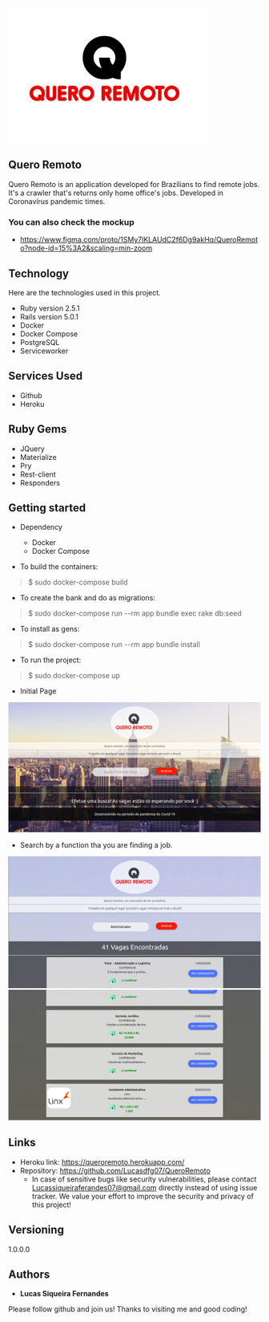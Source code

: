 
![Logo of the project](https://github.com/Lucasdfg07/QueroRemoto/blob/master/app/assets/images/logo.png)


## Quero Remoto
Quero Remoto is an application developed for Brazilians to find remote jobs. It's a crawler that's returns only home office's jobs.
Developed in Coronavírus pandemic times.

### You can also check the mockup
- https://www.figma.com/proto/1SMy7lKLAUdC2f6Dg9akHq/QueroRemoto?node-id=15%3A2&scaling=min-zoom


## Technology 

Here are the technologies used in this project.

* Ruby version  2.5.1
* Rails version 5.0.1
* Docker 
* Docker Compose
* PostgreSQL
* Serviceworker

## Services Used

* Github
* Heroku

## Ruby Gems

* JQuery
* Materialize
* Pry
* Rest-client
* Responders


## Getting started

* Dependency
  - Docker
  - Docker Compose

* To build the containers:
>    $ sudo docker-compose build

* To create the bank and do as migrations:
>    $ sudo docker-compose run --rm app bundle exec rake db:seed

* To install as gens:
>    $ sudo docker-compose run --rm app bundle install

* To run the project:
>    $ sudo docker-compose up

 - Initial Page

![Initial page](https://github.com/Lucasdfg07/QueroRemoto/blob/master/public/images/initial_page.png)

- Search by a function tha you are finding a job.

![Search](https://github.com/Lucasdfg07/QueroRemoto/blob/master/public/images/1.png)
![Search](https://github.com/Lucasdfg07/QueroRemoto/blob/master/public/images/2.png)


## Links
  - Heroku link: https://queroremoto.herokuapp.com/
  - Repository: https://github.com/Lucasdfg07/QueroRemoto
    - In case of sensitive bugs like security vulnerabilities, please contact
      Lucassiqueiraferandes07@gmail.com directly instead of using issue tracker. We value your effort
      to improve the security and privacy of this project!

  ## Versioning

  1.0.0.0


  ## Authors

  * **Lucas Siqueira Fernandes** 

  Please follow github and join us!
  Thanks to visiting me and good coding!
